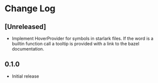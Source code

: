 # Change Log

## [Unreleased]

- Implement HoverProvider for symbols in starlark files.  If the word is a
  builtin function call a tooltip is provided with a link to the bazel
  documentation.

## 0.1.0

- Initial release